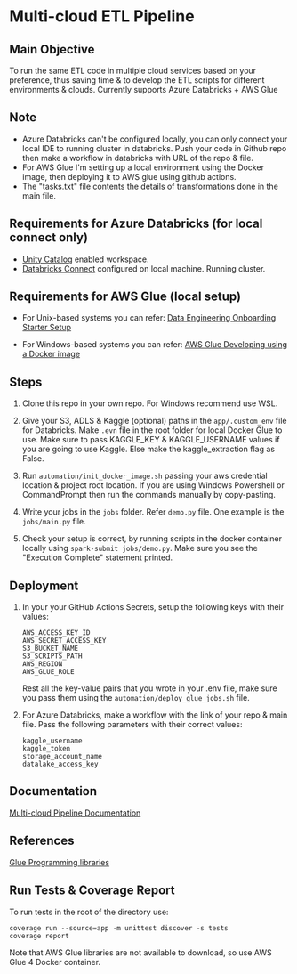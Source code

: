 # Multi-cloud ETL Pipeline

## Main Objective

To run the same ETL code in multiple cloud services based on your preference, thus saving time & to develop the ETL scripts for different environments & clouds. Currently supports Azure Databricks + AWS Glue

## Note

- Azure Databricks can't be configured locally, you can only connect your local IDE to running cluster in databricks. Push your code in Github repo then make a workflow in databricks with URL of the repo & file.
- For AWS Glue I'm setting up a local environment using the Docker image, then deploying it to AWS glue using github actions.
- The "tasks.txt" file contents the details of transformations done in the main file.

## Requirements for Azure Databricks (for local connect only)
- [Unity Catalog](https://learn.microsoft.com/en-us/azure/databricks/data-governance/unity-catalog/enable-workspaces) enabled workspace.
- [Databricks Connect](https://learn.microsoft.com/en-us/azure/databricks/dev-tools/databricks-connect/python/install) configured on local machine. Running cluster.

## Requirements for AWS Glue (local setup)

- For Unix-based systems you can refer: [Data Engineering Onboarding Starter Setup](https://github.com/wednesday-solutions/Data-Engineering-Onboarding-Starter#setup)

- For Windows-based systems you can refer: [AWS Glue Developing using a Docker image](https://docs.aws.amazon.com/glue/latest/dg/aws-glue-programming-etl-libraries.html#develop-local-docker-image)

## Steps

1. Clone this repo in your own repo. For Windows recommend use WSL.

2. Give your S3, ADLS & Kaggle (optional) paths in the ```app/.custom_env``` file for Databricks. Make ```.evn``` file in the root folder for local Docker Glue to use.
Make sure to pass KAGGLE_KEY & KAGGLE_USERNAME values if you are going to use Kaggle. Else make the kaggle_extraction flag as False.

3. Run ```automation/init_docker_image.sh``` passing your aws credential location & project root location. If you are using Windows Powershell or CommandPrompt then run the commands manually by copy-pasting.

4. Write your jobs in the ```jobs``` folder. Refer ```demo.py``` file. One example is the ```jobs/main.py``` file.

5. Check your setup is correct, by running scripts in the docker container locally using ```spark-submit jobs/demo.py```. Make sure you see the "Execution Complete" statement printed.

## Deployment

1. In your your GitHub Actions Secrets, setup the following keys with their values:
    ```
    AWS_ACCESS_KEY_ID
    AWS_SECRET_ACCESS_KEY
    S3_BUCKET_NAME
    S3_SCRIPTS_PATH
    AWS_REGION
    AWS_GLUE_ROLE
    ```
    Rest all the key-value pairs that you wrote in your .env file, make sure you pass them using the ```automation/deploy_glue_jobs.sh``` file.

2. For Azure Databricks, make a workflow with the link of your repo & main file. Pass the following parameters with their correct values:

    ```
    kaggle_username
    kaggle_token
    storage_account_name
    datalake_access_key
    ```

## Documentation

[Multi-cloud Pipeline Documentation](https://docs.google.com/document/d/1npCpT_FIpw7ZuxAzQrEH3IsPKCDt7behmF-6VjrSFoQ/edit?usp=sharing)

## References

[Glue Programming libraries](https://docs.aws.amazon.com/glue/latest/dg/aws-glue-programming-python-libraries.html)

## Run Tests & Coverage Report

To run tests in the root of the directory use:

    coverage run --source=app -m unittest discover -s tests
    coverage report

Note that AWS Glue libraries are not available to download, so use AWS Glue 4 Docker container.
